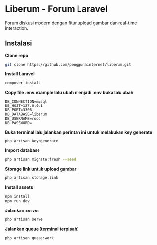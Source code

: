 # Liberum - Forum Laravel

Forum diskusi modern dengan fitur upload gambar dan real-time interaction.

## Instalasi

**Clone repo**

```bash
git clone https://github.com/penggunainternet/liberum.git
```

**Install Laravel**

```bash
composer install
```

**Copy file .env.example lalu ubah menjadi .env buka lalu ubah**

```env
DB_CONNECTION=mysql
DB_HOST=127.0.0.1
DB_PORT=3306
DB_DATABASE=liberum
DB_USERNAME=root
DB_PASSWORD=
```

**Buka terminal lalu jalankan perintah ini untuk melakukan key generate**

```bash
php artisan key:generate
```

**Import database**

```bash
php artisan migrate:fresh --seed
```

**Storage link untuk upload gambar**

```bash
php artisan storage:link
```

**Install assets**

```bash
npm install
npm run dev
```

**Jalankan server**

```bash
php artisan serve
```

**Jalankan queue (terminal terpisah)**

```bash
php artisan queue:work
```

